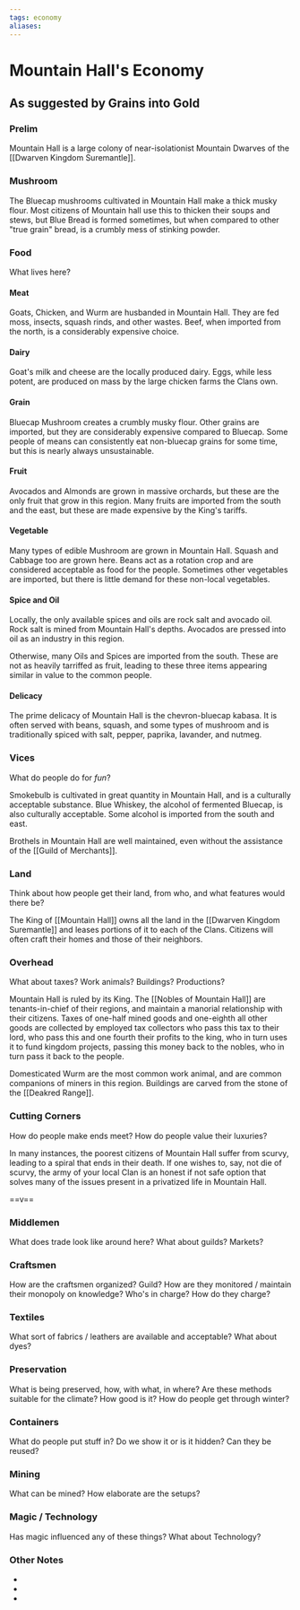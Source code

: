 ```yaml
---
tags: economy
aliases:
---
```


# Mountain Hall's Economy
## As suggested by Grains into Gold
### Prelim
Mountain Hall is a large colony of near-isolationist Mountain Dwarves of the [[Dwarven Kingdom Suremantle]].

### Mushroom
The Bluecap mushrooms cultivated in Mountain Hall make a thick musky flour. Most citizens of Mountain hall use this to thicken their soups and stews, but Blue Bread is formed sometimes, but when compared to other "true grain" bread, is a crumbly mess of stinking powder.

### Food
What lives here?
#### Meat
Goats, Chicken, and Wurm are husbanded in Mountain Hall. They are fed moss, insects, squash rinds, and other wastes. Beef, when imported from the north, is a considerably expensive choice.

#### Dairy
Goat's milk and cheese are the locally produced dairy. Eggs, while less potent, are produced on mass by the large chicken farms the Clans own.

#### Grain
Bluecap Mushroom creates a crumbly musky flour. Other grains are imported, but they are considerably expensive compared to Bluecap. Some people of means can consistently eat non-bluecap grains for some time, but this is nearly always unsustainable.

#### Fruit
Avocados and Almonds are grown in massive orchards, but these are the only fruit that grow in this region. Many fruits are imported from the south and the east, but these are made expensive by the King's tariffs.

#### Vegetable
Many types of edible Mushroom are grown in Mountain Hall. Squash and Cabbage too are grown here. Beans act as a rotation crop and are considered acceptable as food for the people. Sometimes other vegetables are imported, but there is little demand for these non-local vegetables.

#### Spice and Oil
Locally, the only available spices and oils are rock salt and avocado oil. Rock salt is mined from Mountain Hall's depths. Avocados are pressed into oil as an industry in this region. 

Otherwise, many Oils and Spices are imported from the south. These are not as heavily tarriffed as fruit, leading to these three items appearing similar in value to the common people.

#### Delicacy
The prime delicacy of Mountain Hall is the chevron-bluecap kabasa. It is often served with beans, squash, and some types of mushroom and is traditionally spiced with salt, pepper, paprika, lavander, and nutmeg.

### Vices
What do people do for *fun*?

Smokebulb is cultivated in great quantity in Mountain Hall, and is a culturally acceptable substance. Blue Whiskey, the alcohol of fermented Bluecap, is also culturally acceptable. Some alcohol is imported from the south and east.

Brothels in Mountain Hall are well maintained, even without the assistance of the [[Guild of Merchants]].

### Land
Think about how people get their land, from who, and what features would there be?

The King of [[Mountain Hall]] owns all the land in the [[Dwarven Kingdom Suremantle]] and leases portions of it to each of the Clans. Citizens will often craft their homes and those of their neighbors. 

### Overhead
What about taxes? Work animals? Buildings? Productions?

Mountain Hall is ruled by its King. The [[Nobles of Mountain Hall]] are tenants-in-chief of their regions, and maintain a manorial relationship with their citizens. Taxes of one-half mined goods and one-eighth all other goods are collected by employed tax collectors who pass this tax to their lord, who pass this and one fourth their profits to the king, who in turn uses it to fund kingdom projects, passing this money back to the nobles, who in turn pass it back to the people. 

Domesticated Wurm are the most common work animal, and are common companions of miners in this region. Buildings are carved from the stone of the [[Deakred Range]]. 

### Cutting Corners
How do people make ends meet? How do people value their luxuries?

In many instances, the poorest citizens of Mountain Hall suffer from scurvy, leading to a spiral that ends in their death. If one wishes to, say, not die of scurvy, the army of your local Clan is an honest if not safe option that solves many of the issues present in a privatized life in Mountain Hall.

==v==

### Middlemen
What does trade look like around here? What about guilds? Markets?

### Craftsmen
How are the craftsmen organized? Guild? How are they monitored / maintain their monopoly on knowledge? Who's in charge? How do they charge?

### Textiles
What sort of fabrics / leathers are available and acceptable? What about dyes?

### Preservation
What is being preserved, how, with what, in where? Are these methods suitable for the climate? How good is it? How do people get through winter? 

### Containers
What do people put stuff in? Do we show it or is it hidden? Can they be reused?

### Mining
What can be mined? How elaborate are the setups?

### Magic / Technology
Has magic influenced any of these things? What about Technology?

### Other Notes
- 
- 
- 
